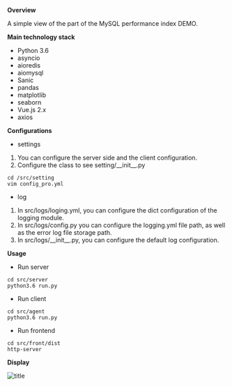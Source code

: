 **Overview**

A simple view of the part of the MySQL performance index DEMO.

**Main technology stack**
- Python 3.6
- asyncio
- aioredis
- aiomysql
- Sanic
- pandas
- matplotlib
- seaborn
- Vue.js 2.x
- axios

**Configurations**
- settings
1. You can configure the server side and the client configuration.
2. Configure the class to see setting/\_\_init\_\_.py

```
cd /src/setting
vim config_pro.yml
```

- log
1. In src/logs/loging.yml, you can configure the dict configuration of the logging module.
2. In src/logs/config.py you can configure the logging.yml file path, as well as the error log file storage path.
3. In src/logs/\_\_init\_\_.py, you can configure the default log configuration.

**Usage**
- Run server
```
cd src/server
python3.6 run.py
```

- Run client
```
cd src/agent
python3.6 run.py
```

- Run frontend
```
cd src/front/dist
http-server
```

**Display**

![title](https://leanote.com/api/file/getImage?fileId=5a8d3d61ab644130540007a1)
